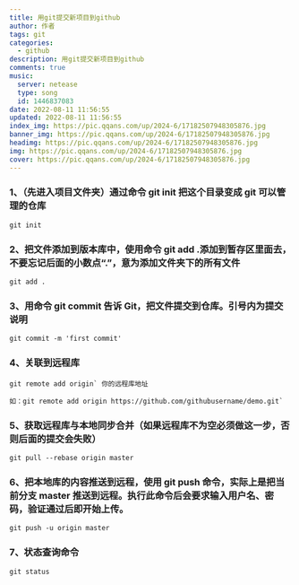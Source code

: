```yaml
---
title: 用git提交新项目到github
author: 作者
tags: git
categories:
  - github
description: 用git提交新项目到github
comments: true
music:
  server: netease
  type: song
  id: 1446837083
date: 2022-08-11 11:56:55
updated: 2022-08-11 11:56:55
index_img: https://pic.qqans.com/up/2024-6/17182507948305876.jpg
banner_img: https://pic.qqans.com/up/2024-6/17182507948305876.jpg
headimg: https://pic.qqans.com/up/2024-6/17182507948305876.jpg
img: https://pic.qqans.com/up/2024-6/17182507948305876.jpg
cover: https://pic.qqans.com/up/2024-6/17182507948305876.jpg
---
```


### 1、（先进入项目文件夹）通过命令 git init 把这个目录变成 git 可以管理的仓库

```
git init
```

### 2、把文件添加到版本库中，使用命令 git add .添加到暂存区里面去，不要忘记后面的小数点“.”，意为添加文件夹下的所有文件

```
git add .
```

### 3、用命令 git commit 告诉 Git，把文件提交到仓库。引号内为提交说明

```
git commit -m 'first commit'
```

### 4、关联到远程库

```
git remote add origin` 你的远程库地址

如：git remote add origin https://github.com/githubusername/demo.git`
```

### 5、获取远程库与本地同步合并（如果远程库不为空必须做这一步，否则后面的提交会失败）

```
git pull --rebase origin master
```

### 6、把本地库的内容推送到远程，使用 git push 命令，实际上是把当前分支 master 推送到远程。执行此命令后会要求输入用户名、密码，验证通过后即开始上传。

```
git push -u origin master
```

### 7、状态查询命令

```
git status
```
